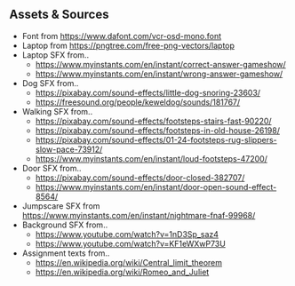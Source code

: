 ## Assets & Sources
- Font from https://www.dafont.com/vcr-osd-mono.font
- Laptop from https://pngtree.com/free-png-vectors/laptop
- Laptop SFX from..
	- https://www.myinstants.com/en/instant/correct-answer-gameshow/
	- https://www.myinstants.com/en/instant/wrong-answer-gameshow/
- Dog SFX from..
	- https://pixabay.com/sound-effects/little-dog-snoring-23603/
	- https://freesound.org/people/keweldog/sounds/181767/
- Walking SFX from..
	- https://pixabay.com/sound-effects/footsteps-stairs-fast-90220/
	- https://pixabay.com/sound-effects/footsteps-in-old-house-26198/
	- https://pixabay.com/sound-effects/01-24-footsteps-rug-slippers-slow-pace-73912/
	- https://www.myinstants.com/en/instant/loud-footsteps-47200/
- Door SFX from..
	- https://pixabay.com/sound-effects/door-closed-382707/
	- https://www.myinstants.com/en/instant/door-open-sound-effect-8564/
- Jumpscare SFX from https://www.myinstants.com/en/instant/nightmare-fnaf-99968/
- Background SFX from..
	- https://www.youtube.com/watch?v=1nD3Sp_saz4
	- https://www.youtube.com/watch?v=KF1eWXwP73U
- Assignment texts from..
	- https://en.wikipedia.org/wiki/Central_limit_theorem
	- https://en.wikipedia.org/wiki/Romeo_and_Juliet
